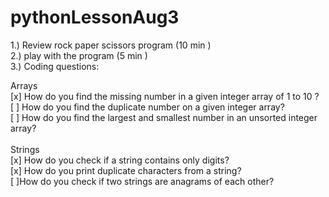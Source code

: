 # pythonLessonAug3

1.) Review rock paper scissors program (10 min ) <br>
2.) play with the program (5 min ) <br>
3.) Coding questions:  <br>

Arrays  <br>
[x]  How do you find the missing number in a given integer array of 1 to 10 ? <br>
[ ]  How do you find the duplicate number on a given integer array? <br>
[ ]  How do you find the largest and smallest number in an unsorted integer array? <br>
  <br>
 Strings  <br>
 [x] How do you check if a string contains only digits? <br>
 [x] How do you print duplicate characters from a string? <br>
 [ ]How do you check if two strings are anagrams of each other? <br>
 
 
